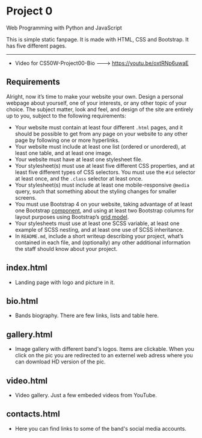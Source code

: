# Project 0

Web Programming with Python and JavaScript

This is simple static fanpage. It is made with HTML, CSS and Bootstrap. It has five different pages.

------------


- Video for CS50W-Project00-Bio ---> https://youtu.be/oxtRNp6uwaE

## Requirements

Alright, now it’s time to make your website your own. Design a personal webpage about yourself, one of your interests, or any other topic of your choice. The subject matter, look and feel, and design of the site are entirely up to you, subject to the following requirements:

-   Your website must contain at least four different  `.html`  pages, and it should be possible to get from any page on your website to any other page by following one or more hyperlinks.
-   Your website must include at least one list (ordered or unordered), at least one table, and at least one image.
-   Your website must have at least one stylesheet file.
-   Your stylesheet(s) must use at least five different CSS properties, and at least five different types of CSS selectors. You must use the  `#id`  selector at least once, and the  `.class`  selector at least once.
-   Your stylesheet(s) must include at least one mobile-responsive  `@media`  query, such that something about the styling changes for smaller screens.
-   You must use Bootstrap 4 on your website, taking advantage of at least one Bootstrap  [component](https://getbootstrap.com/docs/4.3/components/), and using at least two Bootstrap columns for layout purposes using Bootstrap’s  [grid model](https://getbootstrap.com/docs/4.3/layout/grid/).
-   Your stylesheets must use at least one SCSS variable, at least one example of SCSS nesting, and at least one use of SCSS inheritance.
-   In  `README.md`, include a short writeup describing your project, what’s contained in each file, and (optionally) any other additional information the staff should know about your project.

## index.html
- Landing page with logo and picture in it.

## bio.html
- Bands biography. There are few links, lists and table here.

## gallery.html
- Image gallery with different band's logos. Items are clickable. When you click on the pic you are redirected to an externel web adress where you can download HD version of the pic.

## video.html
- Video gallery. Just a few embeded videos from YouTube.

## contacts.html
- Here you can find links to some of the band's social media accounts.
